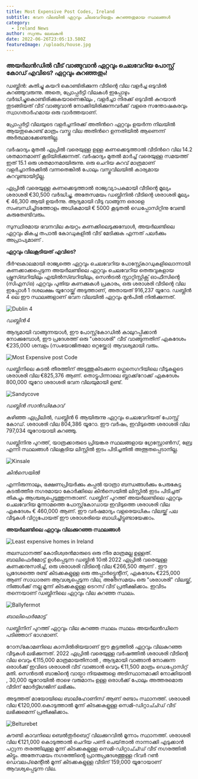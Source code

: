 ```yaml
---
title: Most Expensive Post Codes, Ireland
subtitle: ഭവന വിലയിൽ ഏറ്റവും ചിലവേറിയതും കുറഞ്ഞതുമായ സ്ഥലങ്ങൾ
category:
  - Ireland News
author: സ്വന്തം ലേഖകൻ
date: 2022-06-26T23:05:13.580Z
featureImage: /uploads/house.jpg
---
```



### അയർലൻഡിൽ വീട് വാങ്ങുവാൻ ഏറ്റവും ചെലവേറിയ പോസ്റ്റ് കോഡ് എവിടെ? ഏറ്റവും കുറഞ്ഞതും!

ഡബ്ലിൻ: കുതിച്ചു കയറി കൊണ്ടിരിക്കുന്ന   വീടിന്റെ വില വളർച്ച ഒടുവിൽ കുറഞ്ഞുവരുന്നു. അതെ, പ്രോപ്പർട്ടി വിലകൾ ഇപ്പോഴും വർദ്ധിച്ചുകൊണ്ടിരിക്കുകയാണെങ്കിലും , വളർച്ചാ നിരക്ക് ഒടുവിൽ കുറയാൻ തുടങ്ങിയത്  വീട് വാങ്ങുവാൻ നോക്കിയിരിക്കുന്നവർക്ക് വളരെ സന്തോഷകരവും സ്വാഗതാർഹമായ ഒരു വാർത്തയാണ്.

പ്രോപ്പർട്ടി വിലയുടെ വളർച്ചനിരക്ക്  അതിൻറെ ഏറ്റവും ഉയർന്ന നിലയിൽ ആയതുകൊണ്ട് മാത്രം വസ്തു വില  അതിൻറെ ഉന്നതിയിൽ ആണെന്ന് അർത്ഥമാക്കേണ്ടതില്ല.

വർഷാദ്യം മുതൽ ഏപ്രിൽ വരെയുള്ള ഉള്ള കണക്കെടുത്താൽ വീടിൻറെ വില  14.2 ശതമാനമാണ്  കൂടിയിരിക്കുന്നത്. വർഷാദ്യം മുതൽ മാർച്ച് വരെയുള്ള സമയത്ത് ഇത് 15.1  ഒരു ശതമാനമായിരുന്നു. ഒരു ചെറിയ കുറവ്  മാത്രമാണ് വളർച്ചാനിരക്കിൽ വന്നതെങ്കിൽ പോലും  വസ്തുവിലയിൽ കാര്യമായ കുറവുണ്ടായിട്ടില്ല. 

ഏപ്രിൽ വരെയുള്ള കണക്കെടുത്താൽ  രാജ്യവ്യാപകമായി വീടിന്റെ മൂല്യം ശരാശരി  €30,500 വർദ്ധിച്ചു, അതേസമയം ഡബ്ലിനിൽ വീടിന്റെ ശരാശരി  മൂല്യം € 46,300 ആയി ഉയർന്നു. ആദ്യമായി വീടു വാങ്ങുന്ന ഒരാളെ സംബന്ധിച്ചിടത്തോളം  അധികമായി € 5000   കൂടുതൽ ഡെപ്പോസിറ്റിനു വേണ്ടി  കരുതേണ്ടിവരും.

സുസ്ഥിരമായ ഭവനവില കയറ്റം  കണക്കിലെടുക്കുമ്പോൾ, അയർലണ്ടിലെ ഏറ്റവും മികച്ച തപാൽ കോഡുകളിൽ വീട് മേടിക്കുക എന്നത് പലർക്കും അപ്രാപ്യമാണ് .

**ഏറ്റവും വിലകൂടിയത്  എവിടെ?**

ദീർഘകാലമായി രാജ്യത്തെ ഏറ്റവും ചെലവേറിയ പോസ്റ്റ്കോഡുകളിലൊന്നായി കണക്കാക്കപ്പെടുന്ന അയർലണ്ടിലെ ഏറ്റവും ചെലവേറിയ തെരുവുകളായ ഷ്രൂസ്ബറിയിലും എയിൽസ്ബറിയിലും,  സെൻട്രൽ സ്റ്റാറ്റിസ്റ്റിക്സ് ഓഫീസിന്റെ (സിഎസ്ഒ) ഏറ്റവും പുതിയ കണക്കുകൾ പ്രകാരം, ഒരു  ശരാശരി വീടിന്റെ വില ഇപ്പോൾ 1 ദശലക്ഷം യൂറോയ്ക്ക് അടുത്താണ്, അതായത് 916,237 യൂറോ.  ഡബ്ലിൻ 4 ലെ ഈ സ്ഥലങ്ങളാണ് ഭവന വിലയിൽ ഏറ്റവും മുൻപിൽ നിൽക്കുന്നത്.

![Dublin 4](/uploads/dublin-4.jpg "Dublin 4")

*ഡബ്ലിൻ 4* 

ആദ്യമായി വാങ്ങുന്നയാൾ, ഈ പോസ്റ്റ്‌കോഡിൽ കാലുറപ്പിക്കാൻ നോക്കുമ്പോൾ, ഈ പ്രദേശത്ത് ഒരു "ശരാശരി" വീട് വാങ്ങുന്നതിന് ഏകദേശം €235,000 ശമ്പളം (സംയോജിതമോ ഒറ്റയ്ക്കോ) ആവശ്യമായി വരും. 

![Most Expensive post Code](/uploads/property-price-dublin.jpg "ഭവനവില ഏറ്റവും കൂടിയ സ്ഥലങ്ങൾ")

ഡബ്ലിനിലെ കടൽ തീരത്തിന് അടുത്തുകിടക്കുന്ന ഗ്ലെനെഗറിയിലെ വീടുകളുടെ ശരാശരി വില €825,376 ആണ്. തൊട്ടുപിന്നാലെ ബ്ലാക്ക്‌റോക്ക് ഏകദേശം 800,000 യൂറോ ശരാശരി ഭവന വിലയുമായി ഉണ്ട്.

![Sandycove](/uploads/sandycove.jpg "Sandycove")

*ഡബ്ലിൻ സാൻഡികോവ്*

കഴിഞ്ഞ ഏപ്രിലിൽ, ഡബ്ലിൻ 6 ആയിരുന്നു ഏറ്റവും ചെലവേറിയത് പോസ്റ്റ് കോഡ്. ശരാശരി വില 804,386 യൂറോ. ഈ വർഷം, ഇവിടുത്തെ  ശരാശരി വില 797,034 യൂറോയായി കുറഞ്ഞു.

ഡബ്ലിനിനു പുറത്ത്, യാത്രക്കാരുടെ പ്രിയങ്കര സ്ഥലങ്ങളായ  ഗ്രേസ്റ്റോൺസ്, ബ്രേ എന്നി സ്ഥലങ്ങൾ വിലകൂടിയ ലിസ്റ്റിൽ ഇടം പിടിച്ചതിൽ അത്ഭുതപ്പെടാനില്ല.

![Kinsale](/uploads/kinsale.jpg "Kinsale")

*കിൻസെയിൽ*  

എന്നിരുന്നാലും, ഭക്ഷണപ്രിയർക്കും കപ്പൽ യാത്രാ ബന്ധങ്ങൾക്കും പേരുകേട്ട കടൽത്തീര നഗരമായാ  കോർക്കിലെ കിൻസെയിൽ  ലിസ്റ്റിൽ ഇടം പിടിച്ചത് തികച്ചും ആശ്ചര്യപ്പെടുത്തുന്നതാണ്. ഡബ്ലിന് പുറത്ത് അയർലണ്ടിലെ ഏറ്റവും ചെലവേറിയ മൂന്നാമത്തെ പോസ്റ്റ്‌കോഡായ  ഇവിടുത്തെ  ശരാശരി വില ഏകദേശം € 460,000 ആണ്. ഈ വർഷമാദ്യം വളരെയധികം വിലയ്ക്ക് പല വീടുകൾ വിറ്റുപോയത് ഈ ശരാശരിയെ ബാധിച്ചിട്ടുണ്ടായേക്കാം.

**അയർലണ്ടിലെ ഏറ്റവും വിലക്കുറഞ്ഞ സ്ഥലങ്ങൾ**

![Least expensive homes in Ireland](/uploads/least-expensive-property.jpg "**അയർലണ്ടിലെ ഏറ്റവും വിലക്കുറഞ്ഞ സ്ഥലങ്ങൾ**")

തലസ്ഥാനത്ത്  കോടീശ്വരൻമാരുടെ ഒരു നീര മാത്രമല്ല ഉള്ളത്. ബാലിഫെർമോട്ട് ഉൾപ്പെടുന്ന ഡബ്ലിൻ 10ൽ 2022 ഏപ്രിൽ വരെയുള്ള  കണക്കനുസരിച്ച്, ഒരു  ശരാശരി വീടിന്റെ വില  €266,500 ആണ് . ഈ പ്രദേശത്തെ രണ്ട് കിടക്കകളുള്ള ഒരു അപ്പാർട്ട്മെന്റിന്, ഏകദേശം €225,000 ആണ് സാധാരണ ആവശ്യപ്പെടുന്ന വില, അതേസമയം ഒരു  "ശരാശരി" വിലയ്ക്ക്, നിങ്ങൾക്ക് നല്ല  മൂന്ന് കിടക്കകളുള്ള ടെറസ് വീട് പ്രതീക്ഷിക്കാം. ഇവിടം തന്നെയാണ് ഡബ്ലിനിലെ ഏറ്റവും വില കുറഞ്ഞ സ്ഥലം. 

![Ballyfermot](/uploads/ballyfermot.jpg "Ballyfermot")

*ബാലിഫെർമോട്ട്* 

ഡബ്ലിനിന് പുറത്ത് ഏറ്റവും വില കുറഞ്ഞ സ്ഥലം സ്ഥലം അയർലൻഡിനെ പടിഞ്ഞാറ് ഭാഗമാണ്. 

റോസ്‌കോമണിലെ കാസിൽരിയയാണ് ഈ കൂട്ടത്തിൽ ഏറ്റവും വിലകുറഞ്ഞ  വീടുകൾ ലഭിക്കുന്നത്. 2022 ഏപ്രിൽ വരെയുള്ള വർഷത്തിൽ ശരാശരി വീടിന്റെ വില വെറും €115,000 മാത്രമായതിനാൽ , ആദ്യമായി വാങ്ങാൻ നോക്കുന്ന ഒരാൾക്ക് ഇവിടെ ശരാശരി വീട് വാങ്ങാൻ വെറും €11,500  മാത്രം ഡെപ്പോസിറ്റ് മതി.  സെൻട്രൽ ബാങ്കിന്റെ വായ്പാ നിയമങ്ങളെ അടിസ്ഥാനമാക്കി നോക്കിയാൽ , 30,000 യൂറോയിൽ താഴെ  വരുമാനം ഉള്ള ഒരാൾക്ക് പോലും  അത്തരമൊരു വീടിന് മോർട്ട്ഗേജിന് ലഭിക്കും. 

അടുത്തത്  മായോയിലെ ബാലിഹോണിസ് ആണ് രണ്ടാം സ്ഥാനത്ത്. ശരാശരി വില €120,000.കൊടുത്താൽ  മൂന്ന് കിടക്കകളുള്ള സെമി-ഡിറ്റാച്ച്ഡ് വീട് ലഭിക്കുമെന്ന് പ്രതീക്ഷിക്കാം.

![Belturebet](/uploads/belturebet.jpg "Belturebet")

കൗണ്ടി കാവനിലെ ബെൽതുർബെറ്റ് വിലക്കുറവിൽ  മൂന്നാം സ്ഥാനത്ത്.  ശരാശരി വില €121,000 കൊടുത്താൽ  ചെറിയ പണി ചെയ്‌താൽ നാന്നാക്കി എടുക്കാൻ പറ്റുന്ന തരത്തിലുള്ള മൂന്ന് കിടക്കകളുള്ള സെമി-ഡിറ്റാച്ച്ഡ് വീട്  നഗരത്തിൽ കിട്ടും. അതേസമയം നഗരത്തിന്റെ പ്രാന്തപ്രദേശത്തുള്ള റിവർ റൺ ഡെവലപ്‌മെന്റിൽ  മൂന്ന് കിടക്കകളുള്ള വീടിന് 159,000 യൂറോയാണ് ആവശ്യപ്പെടുന്ന വില.